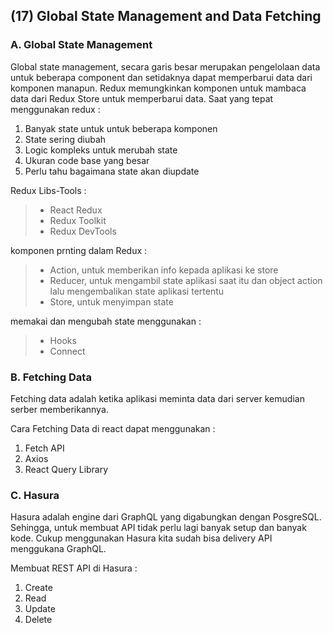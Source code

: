 ## **(17) Global State Management and Data Fetching**

### A. Global State Management

Global state management, secara garis besar merupakan pengelolaan data untuk beberapa component dan setidaknya dapat memperbarui data dari komponen manapun. Redux memungkinkan komponen untuk mambaca data dari Redux Store untuk memperbarui data.
Saat yang tepat menggunakan redux :

1. Banyak state untuk untuk beberapa komponen
2. State sering diubah
3. Logic kompleks untuk merubah state
4. Ukuran code base yang besar
5. Perlu tahu bagaimana state akan diupdate

Redux Libs-Tools :

> - React Redux
> - Redux Toolkit
> - Redux DevTools

komponen prnting dalam Redux :

> - Action, untuk memberikan info kepada aplikasi ke store
> - Reducer, untuk mengambil state aplikasi saat itu dan object action lalu mengembalikan state aplikasi tertentu
> - Store, untuk menyimpan state

memakai dan mengubah state menggunakan :

> - Hooks
> - Connect

### B. Fetching Data

Fetching data adalah ketika aplikasi meminta data dari server kemudian serber memberikannya.

Cara Fetching Data di react dapat menggunakan :

1. Fetch API
2. Axios
3. React Query Library

### C. Hasura

Hasura adalah engine dari GraphQL yang digabungkan dengan PosgreSQL. Sehingga, untuk membuat API tidak perlu lagi banyak setup dan banyak kode. Cukup menggunakan Hasura kita sudah bisa delivery API menggukana GraphQL.

Membuat REST API di Hasura :

1. Create
2. Read
3. Update
4. Delete
